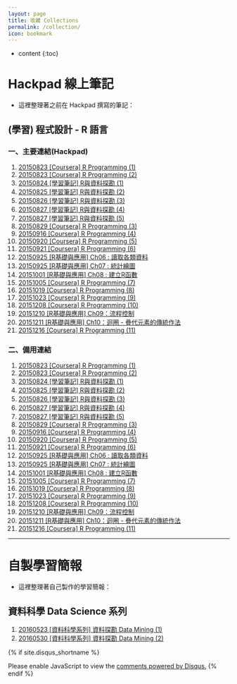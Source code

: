 ```yaml
---
layout: page
title: 收藏 Collections
permalink: /collection/
icon: bookmark
---
```


* content
{:toc}


# Hackpad 線上筆記
* 這裡整理著之前在 Hackpad 撰寫的筆記：


## (學習) 程式設計 - R 語言

### 一、主要連結(Hackpad)
1. [20150823 [Coursera] R Programming (1)](https://hackpad.com/20150823-Coursera-R-Programming-1-NM7k7ShG8ff)
2. [20150823 [Coursera] R Programming (2)](https://hackpad.com/20150823-Coursera-R-Programming-2-aGnnTv7LL7g)
3. [20150824 [學習筆記] R與資料探勘 (1)](https://hackpad.com/20150824-R-1-x2J0pTujKM2)
4. [20150825 [學習筆記] R與資料探勘 (2)](https://hackpad.com/20150825-R-2-FmoBkmodtiu)
5. [20150826 [學習筆記] R與資料探勘 (3)](https://hackpad.com/20150826-R-3-mLcnEtiDWQj)
6. [20150827 [學習筆記] R與資料探勘 (4)](https://hackpad.com/20150827-R-4-a561WgThBEE)
7. [20150827 [學習筆記] R與資料探勘 (5)](https://hackpad.com/20150827-R-5-GP2ogKXu39D)
8. [20150829 [Coursera] R Programming (3)](https://hackpad.com/20150829-Coursera-R-Programming-3-ETuVpfuklrK)
9. [20150916 [Coursera] R Programming (4)](https://hackpad.com/YJ04KRQOtbW)
10. [20150920 [Coursera] R Programming (5)](https://hackpad.com/pcGvoTedUP8)
11. [20150921 [Coursera] R Programming (6)](https://hackpad.com/20150921-Coursera-R-Programming-6-16zBLgpeSkC)
12. [20150925 [R基礎與應用] Ch06 : 讀取各類資料](https://hackpad.com/20150925-R-Ch06--S1UYpbfxL1W)
13. [20150925 [R基礎與應用] Ch07 : 統計繪圖](https://hackpad.com/20150925-R-Ch07--TRG6a7SzJ7a)
14. [20151001 [R基礎與應用] Ch08 : 建立R函數](https://hackpad.com/20151001-R-Ch08-R-wUqI6pGxCe3)
15. [20151005 [Coursera] R Programming (7)](https://hackpad.com/20151005-Coursera-R-Programming-7-xA1Y7MVDo4T)
16. [20151019 [Coursera] R Programming (8)](https://hackpad.com/20151019-Coursera-R-Programming-8-TAIfvcz3k58)
17. [20151023 [Coursera] R Programming (9)](https://hackpad.com/20151023-Coursera-R-Programming-9-OiHnphYXDT1)
18. [20151208 [Coursera] R Programming (10)](https://hackpad.com/20151208-Coursera-R-Programming-10-WgkpdGNoAYW)
19. [20151210 [R基礎與應用] Ch09：流程控制](https://hackpad.com/20151210-R-Ch09-Wh4u7xc2BJt#:h=%EF%BC%88%E4%B8%80%EF%BC%89if-%E5%92%8C-else)
20. [20151211 [R基礎與應用] Ch10：迴圈 - 疊代元素的傳統作法](https://hackpad.com/20151211-R-Ch10--mY7cl7qgymF)
21. [20151216 [Coursera] R Programming (11)](https://hackpad.com/20151216-Coursera-R-Programming-11-1yj3UwzvDtu)

### 二、備用連結
1. [20150823 [Coursera] R Programming (1)](/collections/hackpad/R/20150823-Coursera-R-Programming-1.html)
2. [20150823 [Coursera] R Programming (2)](/collections/hackpad/R/20150823-Coursera-R-Programming-2.html)
3. [20150824 [學習筆記] R與資料探勘 (1)](/collections/hackpad/R/20150824-學習筆記-R與資料探勘-1.html)
4. [20150825 [學習筆記] R與資料探勘 (2)](/collections/hackpad/R/20150825-學習筆記-R與資料探勘-2.html)
5. [20150826 [學習筆記] R與資料探勘 (3)](/collections/hackpad/R/20150826-學習筆記-R與資料探勘-3.html)
6. [20150827 [學習筆記] R與資料探勘 (4)](/collections/hackpad/R/20150827-學習筆記-R與資料探勘-4.html)
7. [20150827 [學習筆記] R與資料探勘 (5)](/collections/hackpad/R/20150827-學習筆記-R與資料探勘-5.html)
8. [20150829 [Coursera] R Programming (3)](/collections/hackpad/R/20150829-Coursera-R-Programming-3.html)
9. [20150916 [Coursera] R Programming (4)](/collections/hackpad/R/20150916-Coursera-R-Programming-4.html)
10. [20150920 [Coursera] R Programming (5)](/collections/hackpad/R/20150920-Coursera-R-Programming-5.html)
11. [20150921 [Coursera] R Programming (6)](/collections/hackpad/R/20150921-Coursera-R-Programming-6.html)
12. [20150925 [R基礎與應用] Ch06 : 讀取各類資料](/collections/hackpad/R/20150925-R基礎與應用-Ch06-讀取各類資料.html)
13. [20150925 [R基礎與應用] Ch07 : 統計繪圖](/collections/hackpad/R/20150925-R基礎與應用-Ch07-統計繪圖.html)
14. [20151001 [R基礎與應用] Ch08 : 建立R函數](/collections/hackpad/R/20151001-R基礎與應用-Ch08-建立R函數.html)
15. [20151005 [Coursera] R Programming (7)](/collections/hackpad/R/20151005-Coursera-R-Programming-7.html)
16. [20151019 [Coursera] R Programming (8)](/collections/hackpad/R/20151019-Coursera-R-Programming-8.html)
17. [20151023 [Coursera] R Programming (9)](/collections/hackpad/R/20151023-Coursera-R-Programming-9.html)
18. [20151208 [Coursera] R Programming (10)](/collections/hackpad/R/20151208-Coursera-R-Programming-10.html)
19. [20151210 [R基礎與應用] Ch09：流程控制](/collections/hackpad/R/20151210-R基礎與應用-Ch09-流程控制.html)
20. [20151211 [R基礎與應用] Ch10：迴圈 - 疊代元素的傳統作法](/collections/hackpad/R/20151211-R基礎與應用-Ch10-迴圈-疊代元素的傳統作法.html)
21. [20151216 [Coursera] R Programming (11)](/collections/hackpad/R/20151216-Coursera-R-Programming-11.html)


---


# 自製學習簡報
* 這裡整理著自己製作的學習簡報：

## 資料科學 Data Science 系列
1. [20160523 [資料科學系列] 資料探勘 Data Mining (1)](/collections/data-science/20160523-Data-Mining-1.html)
2. [20160530 [資料科學系列] 資料探勘 Data Mining (2)](/collections/data-science/20160530-Data-Mining-2.html)





<!-- Comments -->

{% if site.disqus_shortname %}
<div id="disqus_thread"></div>
<script>
/**
* RECOMMENDED CONFIGURATION VARIABLES: EDIT AND UNCOMMENT THE SECTION BELOW TO INSERT DYNAMIC VALUES FROM YOUR PLATFORM OR CMS.
* LEARN WHY DEFINING THESE VARIABLES IS IMPORTANT: https://disqus.com/admin/universalcode/#configuration-variables
*/

var disqus_config = function () {
this.page.url = '{{ site.url }}{{ page.url }}'; // Replace PAGE_URL with your page's canonical URL variable
this.page.identifier = '{{ site.url }}{{ page.url }}'; // Replace PAGE_IDENTIFIER with your page's unique identifier variable
};

(function() { // DON'T EDIT BELOW THIS LINE
var d = document, s = d.createElement('script');

s.src = '//{{site.disqus_shortname}}.disqus.com/embed.js';

s.setAttribute('data-timestamp', +new Date());
(d.head || d.body).appendChild(s);
})();
</script>
<noscript>Please enable JavaScript to view the <a href="https://disqus.com/?ref_noscript" rel="nofollow">comments powered by Disqus.</a></noscript>
{% endif %}


<script>
/**
 * target _blank
 */
(function() {
    var aTags = document.querySelectorAll('.left a')
    for (var i = 0; i < aTags.length; i++) {
        aTags[i].setAttribute('target', '_blank')
    }
}());
</script>
